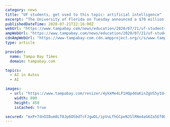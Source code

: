 ```yaml
---
category: news
title: "UF students, get used to this topic: artificial intelligence"
excerpt: "The University of Florida on Tuesday announced a $70 million partnership that will bring artificial intelligence to the forefront of the school’s technology programs and introduce the topic more broadly to the student body."
publishedDateTime: 2020-07-21T22:16:00Z
webUrl: "https://www.tampabay.com/news/education/2020/07/21/uf-students-get-used-to-this-topic-artificial-intelligence/"
ampWebUrl: "https://www.tampabay.com/news/education/2020/07/21/uf-students-get-used-to-this-topic-artificial-intelligence/?outputType=amp"
cdnAmpWebUrl: "https://www-tampabay-com.cdn.ampproject.org/c/s/www.tampabay.com/news/education/2020/07/21/uf-students-get-used-to-this-topic-artificial-intelligence/?outputType=amp"
type: article

provider:
  name: Tampa Bay Times
  domain: tampabay.com

topics:
  - AI in Autos
  - AI

images:
  - url: "https://www.tampabay.com/resizer/4ykkMe4LP1HQpddaKinZgUS5y1U=/800x450/smart/cloudfront-us-east-1.images.arcpublishing.com/tbt/THTEHLK2NJAFNAX5ROFBPA3CZE.jpg"
    width: 800
    height: 450
    isCached: true

secured: "mxP+7dnOIBum8LT0Jp6O5bdTcFJgwDL/ipVuLfhGCpeNJSlRNe4aG6Za5Ef0DW8KUnAdNqc1DFB0Da7QHAuA3kgtRaObGQ0Ch1L4w2KiMfGr7JwtXcTdEkWLCthDzDhyM5j7kU2UVcLhLKadsQodyvl30G47w1QAJx9zznvOPEKkxcnlbOHsIgZbZgV1E0edaKaDb//0LXp23WEsMi1zgbNOCKmSlTH05gUOljMUUxMS9LsOQif4LznODjR41W4U5b2SwBODES/nbQ2wFueknJL9ORilTX2ysbgAczUPtHHsMJb8WPUK2LLv3LXnMLcL9Z/YBJx2h9zS9C5oKGnK0w==;rHimYpyMuzZirmS4O26Riw=="
---
```


